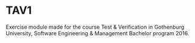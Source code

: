 # TAV1

Exercise module made for the course Test & Verification in Gothenburg University, Software Engineering & Management Bachelor program 2016.
